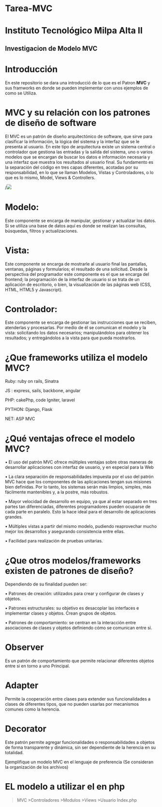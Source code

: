 # Tarea-MVC

# Instituto Tecnológico Milpa Alta II
## Investigacion de Modelo MVC

# Introducción
En este repositorio se dara una introducció de lo que es el Patron **MVC** y sus framworks en donde se pueden implementar con unos ejemplos de como se Utiliza.


# MVC y  su relación con los patrones de diseño de software
El MVC es un patrón de diseño arquitectónico de software, que sirve para clasificar la información, la lógica del sistema y la interfaz que se le presenta al usuario. En este tipo de arquitectura existe un sistema central o controlador que gestiona las entradas y la salida del sistema, uno o varios modelos que se encargan de buscar los datos e información necesaria y una interfaz que muestra los resultados al usuario final.
Su fundamento es la separación del código en tres capas diferentes, acotadas por su responsabilidad, en lo que se llaman Modelos, Vistas y Controladores, o lo que es lo mismo, Model, Views & Controllers.

/![](http://codingornot.com/wp-content/uploads/2017/10/mvc-modelo-vista-controlador.png) 
# Modelo: 
Este componente se encarga de manipular, gestionar y actualizar los datos. Si se utiliza una base de datos aquí es donde se realizan las consultas, búsquedas, filtros y actualizaciones.

# Vista: 
Este componente se encarga de mostrarle al usuario final las pantallas, ventanas, páginas y formularios; el resultado de una solicitud. Desde la perspectiva del programador este componente es el que se encarga del frontend; la programación de la interfaz de usuario si se trata de un aplicación de escritorio, o bien, la visualización de las páginas web (CSS, HTML, HTML5 y Javascript).

# Controlador: 
Este componente se encarga de gestionar las instrucciones que se reciben, atenderlas y procesarlas. Por medio de él se comunican el modelo y la vista: solicitando los datos necesarios; manipulándolos para obtener los resultados; y entregándolos a la vista para que pueda mostrarlos.

# ¿Que frameworks utiliza el modelo MVC? 

Ruby: ruby on rails, Sinatra

JS : express, sails, backbone, angular

PHP: cakePhp, code Igniter, laravel

PYTHON: Django, Flask

NET: ASP MVC

# ¿Qué ventajas ofrece el modelo MVC?

•	El uso del patrón MVC ofrece múltiples ventajas sobre otras maneras de desarrollar aplicaciones con interfaz de usuario, y en especial para la Web

•	La clara separación de responsabilidades impuesta por el uso del patrón MVC hace que los componentes de las aplicaciones tengan sus misiones bien definidas. Por lo tanto, los sistemas serán más limpios, simples, más fácilmente mantenibles y, a la postre, más robustos.

•	Mayor velocidad de desarrollo en equipo, ya que al estar separado en tres partes tan diferenciadas, diferentes programadores pueden ocuparse de cada parte en paralelo. Esto la hace ideal para el desarrollo de aplicaciones grandes.

•	Múltiples vistas a partir del mismo modelo, pudiendo reaprovechar mucho mejor los desarrollos y asegurando consistencia entre ellas.

•	Facilidad para realización de pruebas unitarias.


# ¿Que otros modelos/frameworks existen de patrones de diseño? 


Dependiendo de su finalidad pueden ser:

•	Patrones de creación: utilizados para crear y configurar de clases y objetos.

•	Patrones estructurales: su objetivo es desacoplar las interfaces e implementar clases y objetos. Crean grupos de objetos.

•	Patrones de comportamiento: se centran en la interacción entre asociaciones de clases y objetos definiendo cómo se comunican entre sí.
 

# Observer 

Es un patrón de comportamiento que permite relacionar diferentes objetos entre si en torno a uno Principal.

# Adapter

Permite la cooperación entre clases para extender sus funcionalidades a clases de diferentes tipos, que no pueden usarlas por mecanismos comunes como la herencia.

# Decorator

Este patrón permite agregar funcionalidades o responsabilidades a objetos de forma transparente y dinámica, sin ser dependiente de la herencia en su totalidad.



Ejemplifique un modelo MVC en el lenguaje de preferencia (Se consideran la organización de los archivos)

# EL modelo a utilizar el en php 
>MVC
	>Controladores
	>Modulos
	>Views
		>Usuario
	Index.php
